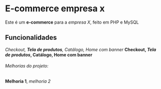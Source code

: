 # E-commerce empresa x

Este é um **e-commerce** para a *empresa X*, feito em PHP e MySQL

## Funcionalidades

_Checkout, **Tela de produtos**, Catálogo, Home com banner_
__Checkout, *Tela de produtos*, Catálogo, Home com banner__

###### Melhorias do projeto:

__Melhoria 1__, _melhoria 2_